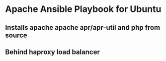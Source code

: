 # Apache Ansible Playbook for Ubuntu
## Installs apache apache apr/apr-util and php from source
## Behind haproxy load balancer
